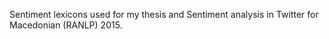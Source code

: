 Sentiment lexicons used for my thesis and Sentiment analysis in Twitter for Macedonian (RANLP) 2015.

